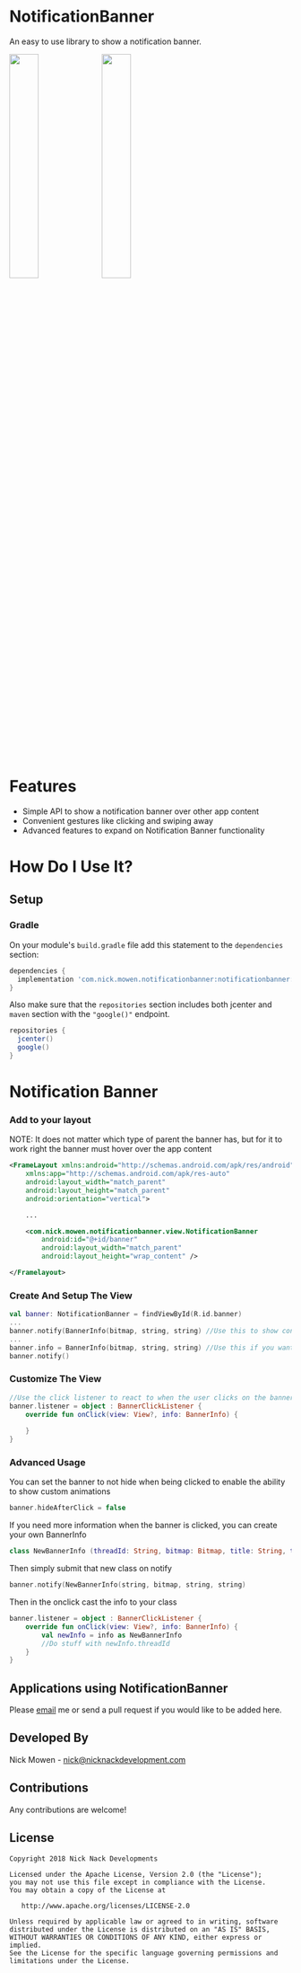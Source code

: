 # NotificationBanner
An easy to use library to show a notification banner.

<img src="/sample_layout.png" width="32%"> <img src="/sample_banner.png" width="32%">

# Features

* Simple API to show a notification banner over other app content
* Convenient gestures like clicking and swiping away
* Advanced features to expand on Notification Banner functionality

# How Do I Use It?

## Setup

### Gradle

On your module's `build.gradle` file add this statement to the `dependencies` section:

```groovy
dependencies {
  implementation 'com.nick.mowen.notificationbanner:notificationbanner:1.0.0'
}
```

Also make sure that the `repositories` section includes both jcenter and `maven` section with the `"google()"` endpoint. 

```groovy
repositories {
  jcenter()
  google()
}
```

# Notification Banner

### Add to your layout

NOTE: It does not matter which type of parent the banner has, but for it to work right the banner must hover over the app content

```xml
<FrameLayout xmlns:android="http://schemas.android.com/apk/res/android"
    xmlns:app="http://schemas.android.com/apk/res-auto"
    android:layout_width="match_parent"
    android:layout_height="match_parent"
    android:orientation="vertical">

    ...

    <com.nick.mowen.notificationbanner.view.NotificationBanner
        android:id="@+id/banner"
        android:layout_width="match_parent"
        android:layout_height="wrap_content" />

</Framelayout>
```

### Create And Setup The View

```kotlin
val banner: NotificationBanner = findViewById(R.id.banner)
...
banner.notify(BannerInfo(bitmap, string, string) //Use this to show content immediately
...
banner.info = BannerInfo(bitmap, string, string) //Use this if you want to set data and notify later
banner.notify()
```

### Customize The View

```kotlin
//Use the click listener to react to when the user clicks on the banner
banner.listener = object : BannerClickListener {
    override fun onClick(view: View?, info: BannerInfo) {
                
    }
}
```

### Advanced Usage

You can set the banner to not hide when being clicked to enable the ability to show custom animations
```kotlin
banner.hideAfterClick = false
```

If you need more information when the banner is clicked, you can create your own BannerInfo

```kotlin
class NewBannerInfo (threadId: String, bitmap: Bitmap, title: String, text: String) : BannerInfo(bitmap, title, text)
```
Then simply submit that new class on notify
```kotlin
banner.notify(NewBannerInfo(string, bitmap, string, string)
```
Then in the onclick cast the info to your class
```kotlin
banner.listener = object : BannerClickListener {
    override fun onClick(view: View?, info: BannerInfo) {
        val newInfo = info as NewBannerInfo
        //Do stuff with newInfo.threadId
    }
}
```

Applications using NotificationBanner
---

Please [email](mailto:nick@nicknackdevelopment.com) me or send a pull request if you would like to be added here.

Developed By
---
Nick Mowen - <nick@nicknackdevelopment.com>

Contributions
-------

Any contributions are welcome!

License
---

    Copyright 2018 Nick Nack Developments

    Licensed under the Apache License, Version 2.0 (the "License");
    you may not use this file except in compliance with the License.
    You may obtain a copy of the License at

       http://www.apache.org/licenses/LICENSE-2.0

    Unless required by applicable law or agreed to in writing, software
    distributed under the License is distributed on an "AS IS" BASIS,
    WITHOUT WARRANTIES OR CONDITIONS OF ANY KIND, either express or implied.
    See the License for the specific language governing permissions and
    limitations under the License.
